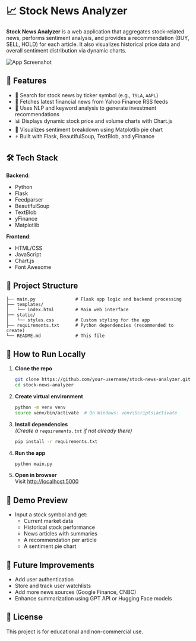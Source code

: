 # 📈 Stock News Analyzer

**Stock News Analyzer** is a web application that aggregates stock-related news, performs sentiment analysis, and provides a recommendation (BUY, SELL, HOLD) for each article. It also visualizes historical price data and overall sentiment distribution via dynamic charts.

![App Screenshot](https://via.placeholder.com/800x400?text=Demo+Screenshot)

## 🚀 Features

- 🔎 Search for stock news by ticker symbol (e.g., `TSLA`, `AAPL`)
- 📰 Fetches latest financial news from Yahoo Finance RSS feeds
- 🧠 Uses NLP and keyword analysis to generate investment recommendations
- 📊 Displays dynamic stock price and volume charts with Chart.js
- 🥧 Visualizes sentiment breakdown using Matplotlib pie chart
- ⚡ Built with Flask, BeautifulSoup, TextBlob, and yFinance

## 🛠 Tech Stack

**Backend**:
- Python
- Flask
- Feedparser
- BeautifulSoup
- TextBlob
- yFinance
- Matplotlib

**Frontend**:
- HTML/CSS
- JavaScript
- Chart.js
- Font Awesome

## 📂 Project Structure

```
├── main.py               # Flask app logic and backend processing
├── templates/
│   └── index.html        # Main web interface
├── static/
│   └── styles.css        # Custom styling for the app
├── requirements.txt      # Python dependencies (recommended to create)
└── README.md             # This file
```

## 🔧 How to Run Locally

1. **Clone the repo**  
   ```bash
   git clone https://github.com/your-username/stock-news-analyzer.git
   cd stock-news-analyzer
   ```

2. **Create virtual environment**  
   ```bash
   python -m venv venv
   source venv/bin/activate  # On Windows: venv\Scripts\activate
   ```

3. **Install dependencies**  
   *(Create a `requirements.txt` if not already there)*  
   ```bash
   pip install -r requirements.txt
   ```

4. **Run the app**  
   ```bash
   python main.py
   ```

5. **Open in browser**  
   Visit [http://localhost:5000](http://localhost:5000)

## 📸 Demo Preview

- Input a stock symbol and get:
  - Current market data
  - Historical stock performance
  - News articles with summaries
  - A recommendation per article
  - A sentiment pie chart

## 📌 Future Improvements

- Add user authentication
- Store and track user watchlists
- Add more news sources (Google Finance, CNBC)
- Enhance summarization using GPT API or Hugging Face models

## 📜 License

This project is for educational and non-commercial use.
